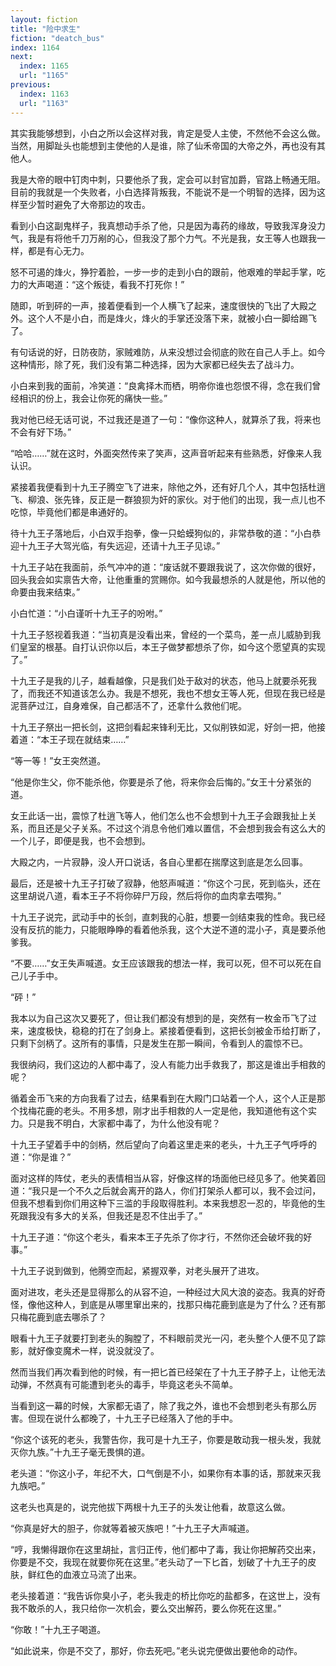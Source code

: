 ```yaml
---
layout: fiction
title: "险中求生"
fiction: "deatch_bus"
index: 1164
next:
  index: 1165
  url: "1165"
previous:
  index: 1163
  url: "1163"
---
```

其实我能够想到，小白之所以会这样对我，肯定是受人主使，不然他不会这么做。当然，用脚趾头也能想到主使他的人是谁，除了仙禾帝国的大帝之外，再也没有其他人。

我是大帝的眼中钉肉中刺，只要他杀了我，定会可以封官加爵，官路上畅通无阻。目前的我就是一个失败者，小白选择背叛我，不能说不是一个明智的选择，因为这样至少暂时避免了大帝那边的攻击。

看到小白这副鬼样子，我真想动手杀了他，只是因为毒药的缘故，导致我浑身没力气，我是有将他千刀万剐的心，但我没了那个力气。不光是我，女王等人也跟我一样，都是有心无力。

怒不可遏的烽火，狰狞着脸，一步一步的走到小白的跟前，他艰难的举起手掌，吃力的大声喝道：“这个叛徒，看我不打死你！”

随即，听到砰的一声，接着便看到一个人横飞了起来，速度很快的飞出了大殿之外。这个人不是小白，而是烽火，烽火的手掌还没落下来，就被小白一脚给踢飞了。

有句话说的好，日防夜防，家贼难防，从来没想过会彻底的败在自己人手上。如今这种情形，除了死，我们没有第二种选择，因为大家都已经失去了战斗力。

小白来到我的面前，冷笑道：“良禽择木而栖，明帝你谁也怨恨不得，念在我们曾经相识的份上，我会让你死的痛快一些。”

我对他已经无话可说，不过我还是道了一句：“像你这种人，就算杀了我，将来也不会有好下场。”

“哈哈……”就在这时，外面突然传来了笑声，这声音听起来有些熟悉，好像来人我认识。

紧接着我便看到十九王子腾空飞了进来，除他之外，还有好几个人，其中包括杜逍飞、柳浪、张先锋，反正是一群狼狈为奸的家伙。对于他们的出现，我一点儿也不吃惊，毕竟他们都是串通好的。

待十九王子落地后，小白双手抱拳，像一只蛤蟆狗似的，非常恭敬的道：“小白恭迎十九王子大驾光临，有失远迎，还请十九王子见谅。”

十九王子站在我面前，杀气冲冲的道：“废话就不要跟我说了，这次你做的很好，回头我会如实禀告大帝，让他重重的赏赐你。如今我最想杀的人就是他，所以他的命要由我来结束。”

小白忙道：“小白谨听十九王子的吩咐。”

十九王子怒视着我道：“当初真是没看出来，曾经的一个菜鸟，差一点儿威胁到我们皇室的根基。自打认识你以后，本王子做梦都想杀了你，如今这个愿望真的实现了。”

十九王子是我的儿子，越看越像，只是我们处于敌对的状态，他马上就要杀死我了，而我还不知道该怎么办。我是不想死，我也不想女王等人死，但现在我已经是泥菩萨过江，自身难保，自己都活不了，还拿什么救他们呢。

十九王子祭出一把长剑，这把剑看起来锋利无比，又似削铁如泥，好剑一把，他接着道：“本王子现在就结束……”

“等一等！”女王突然道。

“他是你生父，你不能杀他，你要是杀了他，将来你会后悔的。”女王十分紧张的道。

女王此话一出，震惊了杜逍飞等人，他们怎么也不会想到十九王子会跟我扯上关系，而且还是父子关系。不过这个消息令他们难以置信，不会想到我会有这么大的一个儿子，即便是我，也不会想到。

大殿之内，一片寂静，没人开口说话，各自心里都在揣摩这到底是怎么回事。

最后，还是被十九王子打破了寂静，他怒声喊道：“你这个刁民，死到临头，还在这里胡说八道，看本王子不将你碎尸万段，然后将你的血肉拿去喂狗。”

十九王子说完，武动手中的长剑，直刺我的心脏，想要一剑结束我的性命。我已经没有反抗的能力，只能眼睁睁的看着他杀我，这个大逆不道的混小子，真是要杀他爹我。

“不要……”女王失声喊道。女王应该跟我的想法一样，我可以死，但不可以死在自己儿子手中。

“砰！”

我本以为自己这次又要死了，但让我们都没有想到的是，突然有一枚金币飞了过来，速度极快，稳稳的打在了剑身上。紧接着便看到，这把长剑被金币给打断了，只剩下剑柄了。这所有的事情，只是发生在那一瞬间，令看到人的震惊不已。

我很纳闷，我们这边的人都中毒了，没人有能力出手救我了，那这是谁出手相救的呢？

循着金币飞来的方向我看了过去，结果看到在大殿门口站着一个人，这个人正是那个找梅花鹿的老头。不用多想，刚才出手相救的人一定是他，我知道他有这个实力。只是我不明白，大家都中毒了，为什么他没有呢？

十九王子望着手中的剑柄，然后望向了向着这里走来的老头，十九王子气呼呼的道：“你是谁？”

面对这样的阵仗，老头的表情相当从容，好像这样的场面他已经见多了。他笑着回道：“我只是一个不久之后就会离开的路人，你们打架杀人都可以，我不会过问，但我不想看到你们用这种下三滥的手段取得胜利。本来我想忍一忍的，毕竟他的生死跟我没有多大的关系，但我还是忍不住出手了。”

十九王子道：“你这个老头，看来本王子先杀了你才行，不然你还会破坏我的好事。”

十九王子说到做到，他腾空而起，紧握双拳，对老头展开了进攻。

面对进攻，老头还是显得那么的从容不迫，一种经过大风大浪的姿态。我真的好奇怪，像他这种人，到底是从哪里窜出来的，找那只梅花鹿到底是为了什么？还有那只梅花鹿到底去哪杀了？

眼看十九王子就要打到老头的胸膛了，不料眼前灵光一闪，老头整个人便不见了踪影，就好像变魔术一样，说没就没了。

然而当我们再次看到他的时候，有一把匕首已经架在了十九王子脖子上，让他无法动弹，不然真有可能遭到老头的毒手，毕竟这老头不简单。

当看到这一幕的时候，大家都无语了，除了我之外，谁也不会想到老头有那么厉害。但现在说什么都晚了，十九王子已经落入了他的手中。

“你这个该死的老头，我警告你，我可是十九王子，你要是敢动我一根头发，我就灭你九族。”十九王子毫无畏惧的道。

老头道：“你这小子，年纪不大，口气倒是不小，如果你有本事的话，那就来灭我九族吧。”

这老头也真是的，说完他拔下两根十九王子的头发让他看，故意这么做。

“你真是好大的胆子，你就等着被灭族吧！”十九王子大声喊道。

“哼，我懒得跟你在这里胡扯，言归正传，他们都中了毒，我让你把解药交出来，你要是不交，我现在就要你死在这里。”老头动了一下匕首，划破了十九王子的皮肤，鲜红色的血液立马流了出来。

老头接着道：“我告诉你臭小子，老头我走的桥比你吃的盐都多，在这世上，没有我不敢杀的人，我只给你一次机会，要么交出解药，要么你死在这里。”

“你敢！”十九王子喝道。

“如此说来，你是不交了，那好，你去死吧。”老头说完便做出要他命的动作。